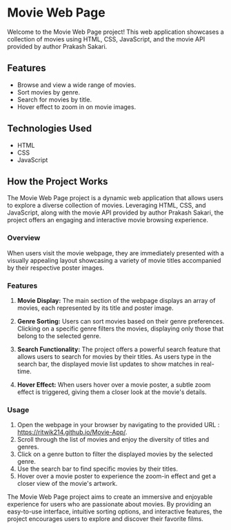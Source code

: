 # Movie Web Page

Welcome to the Movie Web Page project! This web application showcases a collection of movies using HTML, CSS, JavaScript, and the movie API provided by author Prakash Sakari.

## Features

- Browse and view a wide range of movies.
- Sort movies by genre.
- Search for movies by title.
- Hover effect to zoom in on movie images.

## Technologies Used

- HTML
- CSS
- JavaScript

## How the Project Works

The Movie Web Page project is a dynamic web application that allows users to explore a diverse collection of movies. Leveraging HTML, CSS, and JavaScript, along with the movie API provided by author Prakash Sakari, the project offers an engaging and interactive movie browsing experience.

### Overview

When users visit the movie webpage, they are immediately presented with a visually appealing layout showcasing a variety of movie titles accompanied by their respective poster images.

### Features

1. **Movie Display:** The main section of the webpage displays an array of movies, each represented by its title and poster image.

2. **Genre Sorting:** Users can sort movies based on their genre preferences. Clicking on a specific genre filters the movies, displaying only those that belong to the selected genre.

3. **Search Functionality:** The project offers a powerful search feature that allows users to search for movies by their titles. As users type in the search bar, the displayed movie list updates to show matches in real-time.

4. **Hover Effect:** When users hover over a movie poster, a subtle zoom effect is triggered, giving them a closer look at the movie's details.

### Usage

1. Open the webpage in your browser by navigating to the provided URL : https://ritwik214.github.io/Movie-App/.
2. Scroll through the list of movies and enjoy the diversity of titles and genres.
3. Click on a genre button to filter the displayed movies by the selected genre.
4. Use the search bar to find specific movies by their titles.
5. Hover over a movie poster to experience the zoom-in effect and get a closer view of the movie's artwork.

The Movie Web Page project aims to create an immersive and enjoyable experience for users who are passionate about movies. By providing an easy-to-use interface, intuitive sorting options, and interactive features, the project encourages users to explore and discover their favorite films.


